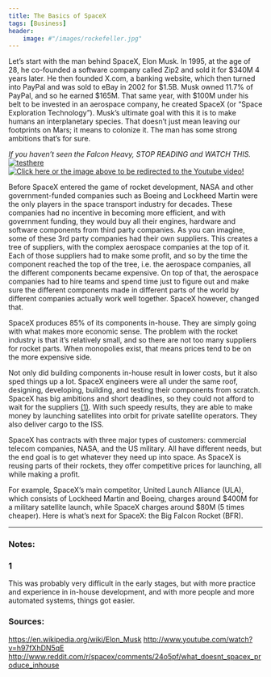 ```yaml
---
title: The Basics of SpaceX
tags: [Business]
header:
    image: #"/images/rockefeller.jpg"
---
```


Let’s start with the man behind SpaceX, Elon Musk. In 1995, at the age of 28, he co-founded a software company called Zip2 and sold it for $340M 4 years later. He then founded X.com, a banking website, which then turned into PayPal and was sold to eBay in 2002 for $1.5B. Musk owned 11.7% of PayPal, and so he earned $165M. That same year, with $100M under his belt to be invested in an aerospace company, he created SpaceX (or “Space Exploration Technology”). Musk’s ultimate goal with this it is to make humans an interplanetary species. That doesn’t just mean leaving our footprints on Mars; it means to colonize it. The man has some strong ambitions that’s for sure.

_If you haven’t seen the Falcon Heavy, STOP READING and WATCH THIS._
[![testhere](https://www.teslarati.com/wp-content/uploads/2019/06/Falcon-Heavy-B1052-B1053-LZ-landing-SpaceX-1-3.jpg)](https://youtu.be/A0FZIwabctw)
[![Click here or the image above to be redirected to the Youtube video!]()](https://youtu.be/A0FZIwabctw)

Before SpaceX entered the game of rocket development, NASA and other government-funded companies such as Boeing and Lockheed Martin were the only players in the space transport industry for decades. These companies had no incentive in becoming more efficient, and with government funding, they would buy all their engines, hardware and software components from third party companies. As you can imagine, some of these 3rd party companies had their own suppliers. This creates a tree of suppliers, with the complex aerospace companies at the top of it. Each of those suppliers had to make some profit, and so by the time the component reached the top of the tree, i.e. the aerospace companies, all the different components became expensive. On top of that, the aerospace companies had to hire teams and spend time just to figure out and make sure the different components made in different parts of the world by different companies actually work well together. SpaceX however, changed that.

SpaceX produces 85% of its components in-house. They are simply going with what makes more economic sense. The problem with the rocket industry is that it’s relatively small, and so there are not too many suppliers for rocket parts. When monopolies exist, that means prices tend to be on the more expensive side.

Not only did building components in-house result in lower costs, but it also sped things up a lot. SpaceX engineers were all under the same roof, designing, developing, building, and testing their components from scratch. SpaceX has big ambitions and short deadlines, so they could not afford to wait for the suppliers [(1)](#1). With such speedy results, they are able to make money by launching satellites into orbit for private satellite operators. They also deliver cargo to the ISS.

SpaceX has contracts with three major types of customers: commercial telecom companies, NASA, and the US military. All have different needs, but the end goal is to get whatever they need up into space. As SpaceX is reusing parts of their rockets, they offer competitive prices for launching, all while making a profit.

For example, SpaceX’s main competitor, United Launch Alliance (ULA), which consists of Lockheed Martin and Boeing, charges around $400M for a military satellite launch, while SpaceX charges around $80M (5 times cheaper).
Here is what’s next for SpaceX: the Big Falcon Rocket (BFR).

---

### Notes:

### 1 
This was probably very difficult in the early stages, but with more practice and experience in in-house development, and with more people and more automated systems, things got easier.

### Sources:

<https://en.wikipedia.org/wiki/Elon_Musk>
<http://www.youtube.com/watch?v=h97fXhDN5qE>
<http://www.reddit.com/r/spacex/comments/24o5pf/what_doesnt_spacex_produce_inhouse>
